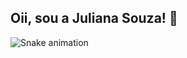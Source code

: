 ## Oii, sou a Juliana Souza! 👋

![Snake animation](https://github.com/julianar23/julianar23/blob/output/github-contribution-grid-snake.svg)
